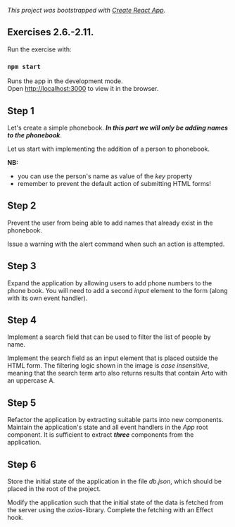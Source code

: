 _This project was bootstrapped with [Create React App](https://github.com/facebook/create-react-app)._

## Exercises 2.6.-2.11.

Run the exercise with:

### `npm start`

Runs the app in the development mode.<br />
Open [http://localhost:3000](http://localhost:3000) to view it in the browser.

## Step 1

Let's create a simple phonebook. **_In this part we will only be adding names to the phonebook_**.

Let us start with implementing the addition of a person to phonebook.

**NB:**

- you can use the person's name as value of the _key_ property
- remember to prevent the default action of submitting HTML forms!

## Step 2

Prevent the user from being able to add names that already exist in the phonebook.

Issue a warning with the alert command when such an action is attempted.

## Step 3

Expand the application by allowing users to add phone numbers to the phone book. You will need to add a second _input_ element to the form (along with its own event handler).

## Step 4

Implement a search field that can be used to filter the list of people by name.

Implement the search field as an input element that is placed outside the HTML form. The filtering logic shown in the image is _case insensitive_, meaning that the search term arto also returns results that contain Arto with an uppercase A.

## Step 5

Refactor the application by extracting suitable parts into new components. Maintain the application's state and all event handlers in the _App_ root component. It is sufficient to extract **_three_** components from the application.

## Step 6

Store the initial state of the application in the file _db.json_, which should be placed in the root of the project.

Modify the application such that the initial state of the data is fetched from the server using the _axios_-library. Complete the fetching with an Effect hook.
